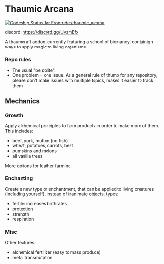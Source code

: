 # Thaumic Arcana
[ ![Codeship Status for Frontrider/thaumic_arcana](https://app.codeship.com/projects/3f097430-8095-0136-a0a6-525bda1a386a/status?branch=master)](https://app.codeship.com/projects/301567)

discord: https://discord.gg/UvzmEfx

A thaumcraft addon, currently featuring a school of biomancy, containign ways to apply magic to living organisms.

### Repo rules
* The usual "be polite".
* One problem = one issue. As a general rule of thumb for any repository, please don't make issues with multiple topics, makes it easier to track them.

## Mechanics

### Growth

Apply alchemical principles to farm products in order to make more of them. This includes:
* beef, pork, mutton (no fish)
* wheat, potatoes, carrots, beet
* pumpkins and melons
* all vanilla trees

More options for leather farming.

### Enchanting

Create a new type of enchantment, that can be applied to living creatures (including yourself), instead of inanimate objects.
types:
* fertile: increases birthrates
* protection
* strength
* respiration

### Misc

Other features:
* alchemical fertilizer (easy to mass produce)
* metal transmutation



